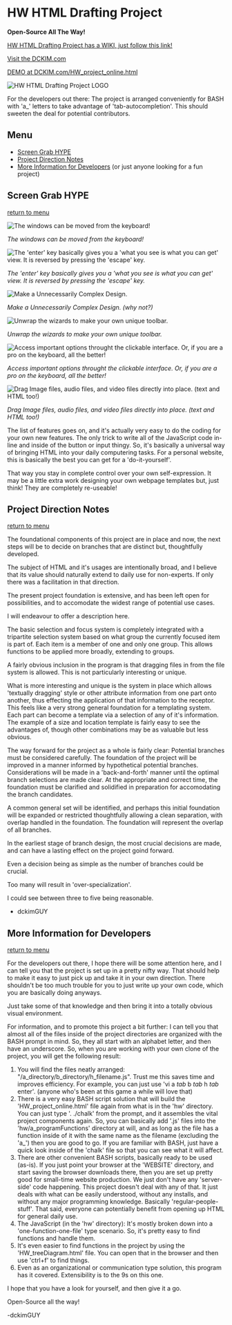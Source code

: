 # HW HTML Drafting Project

__Open-Source All The Way!__

[HW HTML Drafting Project has a WIKI, just follow this link!](https://github.com/dckimMysteryAuthor/HW-HTML-Drafting-Project/wiki/Home)

[Visit the DCKIM.com](https://dckim.com/)

[DEMO at DCKIM.com/HW_project_online.html](https://dckim.com/HW_project_online.html)

![HW HTML Drafting Project LOGO](./images-for-readme/a_splash-screen.png)

For the developers out there: The project is arranged conveniently for BASH with 'a_' letters to take advantage of 'tab-autocompletion'. This should sweeten the deal for potential contributors.

## Menu
- [Screen Grab HYPE](#screen-grab-hype)
- [Project Direction Notes](#project-direction-notes)
- [More Information for Developers](#more-information-for-developers) (or just anyone looking for a fun project)

## Screen Grab HYPE

[return to menu](#menu)

![The windows can be moved from the keyboard!](./images-for-readme/b_HW-HTML-Drafting-Screenshot.png)

*The windows can be moved from the keyboard!*

![The 'enter' key basically gives you a 'what you see is what you can get' view. It is reversed by pressing the 'escape' key.](./images-for-readme/c_HW-HTML-Drafting-Screenshot.png)

*The 'enter' key basically gives you a 'what you see is what you can get' view. It is reversed by pressing the 'escape' key.*

![Make a Unnecessarily Complex Design.](./images-for-readme/d_HW-HTML-Drafting-Screenshot.png)

*Make a Unnecessarily Complex Design. (why not?)*

![Unwrap the wizards to make your own unique toolbar.](./images-for-readme/e_HW-HTML-Drafting-Screenshot.png)

*Unwrap the wizards to make your own unique toolbar.*

![Access important options throught the clickable interface. Or, if you are a pro on the keyboard, all the better!](./images-for-readme/f_HW-HTML-Drafting-Screenshot.png)

*Access important options throught the clickable interface. Or, if you are a pro on the keyboard, all the better!*

![Drag Image files, audio files, and video files directly into place. (text and HTML too!)](./images-for-readme/g_HW-HTML-Drafting-Screenshot.png)

*Drag Image files, audio files, and video files directly into place. (text and HTML too!)*

The list of features goes on, and it's actually very easy to do the coding for your own new features. The only trick to write all of the JavaScript code in-line and inside of the button or input thingy. So, it's basically a universal way of bringing HTML into your daily computering tasks. For a personal website, this is basically the best you can get for a 'do-it-yourself'.

That way you stay in complete control over your own self-expression. It may be a little extra work designing your own webpage templates but, just think! They are completely re-useable!

## Project Direction Notes

[return to menu](#menu)

The foundational components of this project are in place and now, the next steps will be to decide on branches that are distinct but, thoughtfully developed.

The subject of HTML and it's usages are intentionally broad, and I believe that its value should naturally extend to daily use for non-experts. If only there was a facilitation in that direction.

The present project foundation is extensive, and has been left open for possibilities, and to accomodate the widest range of potential use cases.

I will endeavour to offer a description here.

The basic selection and focus system is completely integrated with a tripartite selection system based on what group the currently focused item is part of. Each item is a member of one and only one group. This allows functions to be applied more broadly, extending to groups.

A fairly obvious inclusion in the program is that dragging files in from the file system is allowed. This is not particularly interesting or unique.

What is more interesting and unique is the system in place which allows 'textually dragging' style or other attribute information from one part onto another, thus effecting the application of that information to the receptor. This feels like a very strong general foundation for a templating system. Each part can become a template via a selection of any of it's information. The example of a size and location template is fairly easy to see the advantages of, though other combinations may be as valuable but less obvious.

The way forward for the project as a whole is fairly clear: Potential branches must be considered carefully. The foundation of the project will be improved in a manner informed by hypothetical potential branches. Considerations will be made in a 'back-and-forth' manner until the optimal branch selections are made clear. At the appropriate and correct time, the foundation must be clarified and solidified in preparation for accomodating the branch candidates.

A common general set will be identified, and perhaps this initial foundation will be expanded or restricted thoughtfully allowing a clean separation, with overlap handled in the foundation. The foundation will represent the overlap of all branches.

In the earliest stage of branch design, the most crucial decisions are made, and can have a lasting effect on the project goind forward.

Even a decision being as simple as the number of branches could be crucial.

Too many will result in 'over-specialization'.

I could see between three to five being reasonable. 

- dckimGUY

## More Information for Developers

[return to menu](#menu)

For the developers out there, I hope there will be some attention here, and I can tell you that the project is set up in a pretty nifty way. That should help to make it easy to just pick up and take it in your own direction. There shouldn't be too much trouble for you to just write up your own code, which you are basically doing anyways.

Just take some of that knowledge and then bring it into a totally obvious visual environment.

For information, and to promote this project a bit further: I can tell you that almost all of the files inside of the project directories are organized with the BASH prompt in mind. So, they all start with an alphabet letter, and then have an underscore. So, when you are working with your own clone of the project, you will get the following result:
1. You will find the files neatly arranged: "/a_directory/b_directory/h_filename.js". Trust me this saves time and improves efficiency. For example, you can just use 'vi a *tab* b *tab* h *tab* enter'. (anyone who's been at this game a while will love that)
2. There is a very easy BASH script solution that will build the 'HW_project_online.html' file again from what is in the 'hw' directory. You can just type '. ./chalk' from the prompt, and it assembles the vital project components again. So, you can basically add '.js' files into the 'hw/a_programFunctions' directory at will, and as long as the file has a function inside of it with the same name as the filename (excluding the 'a_') then you are good to go. If you are familiar with BASH, just have a quick look inside of the 'chalk' file so that you can see what it will affect.
3. There are other convenient BASH scripts, basically ready to be used (as-is). If you just point your browser at the 'WEBSITE' directory, and start saving the browser downloads there, then you are set up pretty good for small-time website production. We just don't have any 'server-side' code happening. This project doesn't deal with any of that. It just deals with what can be easily understood, without any installs, and without any major programming knowledge. Basically 'regular-people-stuff'. That said, everyone can potentially benefit from opening up HTML for general daily use.
4. The JavaScript (in the 'hw' directory): It's mostly broken down into a 'one-function-one-file' type scenario. So, it's pretty easy to find functions and handle them.
5. It's even easier to find functions in the project by using the 'HW_treeDiagram.html' file. You can open that in the browser and then use 'ctrl+f' to find things.
6. Even as an organizational or communication type solution, this program has it covered. Extensibility is to the 9s on this one.

I hope that you have a look for yourself, and then give it a go.

Open-Source all the way!

-dckimGUY
